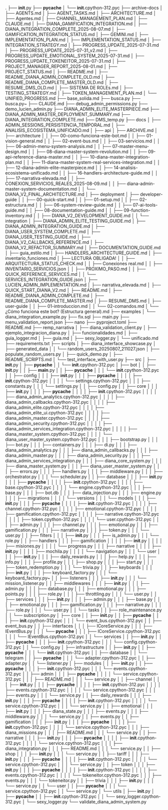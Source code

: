 .
├── __init__.py
├── __pycache__
│   └── __init__.cpython-312.pyc
├── archive-docs
│   ├── AGENTS.md
│   ├── AGENT_TASKS.md
│   ├── ARCHITECTURE.md
│   ├── Agentes.md
│   ├── CHANNEL_MANAGEMENT_PLAN.md
│   ├── CLAUDE.md
│   ├── DIANA_GAMIFICATION_INTEGRATION.md
│   ├── DIANA_INTEGRATION_COMPLETE_2025-08-07.md
│   ├── GAMIFICATION_INTEGRATION_STATUS.md
│   ├── GEMINI.md
│   ├── IMPLEMENTATION_PLAN.md
│   ├── IMPLEMENTATION_STATUS.md
│   ├── INTEGRATION_STRATEGY.md
│   ├── PROGRESS_UPDATE_2025-07-31.md
│   ├── PROGRESS_UPDATE_2025-07-31_v2.md
│   ├── PROGRESS_UPDATE_EMOTIONAL_SYSTEM_2025-07-31.md
│   ├── PROGRESS_UPDATE_TOKENEITOR_2025-07-31.md
│   ├── PROJECT_MANAGER_REPORT_2025-08-01.md
│   ├── PROJECT_STATUS.md
│   ├── README.md
│   ├── README_DIANA_ADMIN_COMPLETE_OLD.md
│   ├── README_DIANA_COMPLETE_MASTER_OLD.md
│   ├── RESUME_DMS_OLD.md
│   ├── SISTEMA DE ROLEs.md
│   ├── TESTING_STRATEGY.md
│   ├── TOKEN_MANAGEMENT_PLAN.md
│   └── UNIFIED_PROGRESS.md
├── base_solida.md
├── busca.py
├── busca.py~
├── CLAUDE.md
├── debug_admin_permissions.py
├── demo_lucien_admin.py
├── DIANA_ADMIN_ELITE_MASTERPIECE.md
├── DIANA_ADMIN_MASTER_DEPLOYMENT_SUMMARY.md
├── DIANA_INTEGRATION_COMPLETE.md
├── DMS_temp.py
├── docs
│   ├── ADMIN_SESSIONS_PERSISTENCIA_TEMPORAL.md
│   ├── ANALISIS_ECOSISTEMA_UNIFICADO.md
│   ├── api
│   ├── ARCHIVE.md
│   ├── architecture
│   │   ├── 00-como-funciona-este-bot.md
│   │   ├── 01-vision-general.md
│   │   ├── 02-event-bus.md
│   │   ├── 03-servicios.md
│   │   ├── 06-admin-menu-system-analysis.md
│   │   ├── 07-master-menu-design.md
│   │   ├── 08-diana-master-system-revolution.md
│   │   ├── 09-api-reference-diana-master.md
│   │   ├── 10-diana-master-integration-plan.md
│   │   ├── 11-diana-master-system-real-services-integration.md
│   │   ├── 12-diana-admin-elite-masterpiece.md
│   │   ├── 14-analisis-ecosistema-unificado.md
│   │   ├── 16-handlers-architecture-guide.md
│   │   ├── 17-narrativa-elevada.md
│   │   ├── CONEXION_SERVICIOS_REALES_2025-08-09.md
│   │   ├── diana-admin-master-system-documentation.md
│   │   └── DIANA_V2_FINAL_ARCHITECTURE.md
│   ├── deployment
│   ├── developer-guide
│   │   ├── 00-quick-start.md
│   │   ├── 01-setup.md
│   │   ├── 02-estructura.md
│   │   ├── 06-system-review-guide.md
│   │   ├── 07-ai-tools-guide.md
│   │   ├── 08-documentation-guide.md
│   │   ├── 09-function-inventory.md
│   │   ├── DIANA_V2_DEVELOPMENT_GUIDE.md
│   │   └── integration
│   ├── DIANA_ADMIN_ELITE_TESTING_GUIDE.md
│   ├── DIANA_ADMIN_INTEGRATION_GUIDE.md
│   ├── DIANA_USER_SYSTEM_COMPLETE.md
│   ├── DIANA_USER_TESTING_GUIDE.md
│   ├── DIANA_V2_CALLBACKS_REFERENCE.md
│   ├── DIANA_V2_REFACTOR_SUMMARY.md
│   ├── DOCUMENTATION_GUIDE.md
│   ├── guia_estilo.md
│   ├── HANDLERS_ARCHITECTURE_GUIDE.md
│   ├── inventario_funciones.md
│   ├── LECTURA OBLIGADA!
│   │   ├── ARQUITECTURA_STATUS_CHECK.md
│   │   ├── Conexiones real.md
│   │   ├── INVENTARIO_SERVICIOS.json
│   │   ├── PROXIMO_PASO.md
│   │   ├── QUICK_REFERENCE_SERVICES.md
│   │   └── SERVICES_INTEGRATION_GUIDE.json
│   ├── LUCIEN_ADMIN_IMPLEMENTATION.md
│   ├── narrativa_elevada.md
│   ├── QUICK_START_DIANA_V2.md
│   ├── README.md
│   ├── README_DIANA_ADMIN_COMPLETE.md
│   ├── README_DIANA_COMPLETE_MASTER.md
│   ├── RESUME_DMS.md
│   ├── user-guide
│   │   ├── 01-introduccion.md
│   │   └── 02-comandos.md
│   └── ¿Cómo funciona este bot? (Estructura general).md
├── examples
│   └── diana_integration_example.py
├── fix.sql
├── main.py
├── menu_validation_report.json
├── nano
├── pyproject.toml
├── README.md
├── remp_narrativa
│   ├── diana_validation_client.py
│   ├── ejemplo_integracion_diana.py
│   ├── funcionalidades.md
│   ├── guia_logger.md
│   ├── guía.md
│   ├── sexy_logger.py
│   └── unificado.md
├── requirements.txt
├── scripts
│   ├── diana_interface_showcase.py
│   ├── generated_data
│   │   └── random_users_20250807_211027.json
│   ├── populate_random_users.py
│   ├── quick_demo.py
│   ├── README_SCRIPTS.md
│   └── test_interface_with_user.py
├── src
│   ├── __init__.py
│   ├── __pycache__
│   │   └── __init__.cpython-312.pyc
│   ├── bot
│   │   ├── __init__.py
│   │   ├── __main__.py
│   │   ├── __pycache__
│   │   │   └── __init__.cpython-312.pyc
│   │   ├── config
│   │   │   ├── __init__.py
│   │   │   ├── __pycache__
│   │   │   │   ├── __init__.cpython-312.pyc
│   │   │   │   └── settings.cpython-312.pyc
│   │   │   ├── constants.py
│   │   │   └── settings.py
│   │   ├── config.py
│   │   ├── core
│   │   │   ├── __init__.py
│   │   │   ├── __pycache__
│   │   │   │   ├── __init__.cpython-312.pyc
│   │   │   │   ├── diana_admin_analytics.cpython-312.pyc
│   │   │   │   ├── diana_admin_callbacks.cpython-312.pyc
│   │   │   │   ├── diana_admin_elite.cpython-312.pyc
│   │   │   │   ├── diana_admin_elite_ui.cpython-312.pyc
│   │   │   │   ├── diana_admin_master.cpython-312.pyc
│   │   │   │   ├── diana_admin_security.cpython-312.pyc
│   │   │   │   ├── diana_admin_services_integration.cpython-312.pyc
│   │   │   │   ├── diana_master_system.cpython-312.pyc
│   │   │   │   └── diana_user_master_system.cpython-312.pyc
│   │   │   ├── bootstrap.py
│   │   │   ├── bot.py
│   │   │   ├── containers.py
│   │   │   ├── di.py
│   │   │   ├── diana_admin_analytics.py
│   │   │   ├── diana_admin_callbacks.py
│   │   │   ├── diana_admin_master.py
│   │   │   ├── diana_admin_security.py
│   │   │   ├── diana_admin_services_integration.py
│   │   │   ├── diana_core_system.py
│   │   │   ├── diana_master_system.py
│   │   │   ├── diana_user_master_system.py
│   │   │   ├── errors.py
│   │   │   ├── handlers.py
│   │   │   ├── middleware.py
│   │   │   ├── orchestrator.py
│   │   │   └── scheduler.py
│   │   ├── database
│   │   │   ├── __init__.py
│   │   │   ├── __pycache__
│   │   │   │   ├── __init__.cpython-312.pyc
│   │   │   │   ├── base.cpython-312.pyc
│   │   │   │   └── engine.cpython-312.pyc
│   │   │   ├── base.py
│   │   │   ├── bot.db
│   │   │   ├── data_injection.py
│   │   │   ├── engine.py
│   │   │   ├── migrations
│   │   │   │   └── versions
│   │   │   └── models
│   │   │       ├── __init__.py
│   │   │       ├── __pycache__
│   │   │       │   ├── __init__.cpython-312.pyc
│   │   │       │   ├── channel.cpython-312.pyc
│   │   │       │   ├── emotional.cpython-312.pyc
│   │   │       │   ├── gamification.cpython-312.pyc
│   │   │       │   ├── narrative.cpython-312.pyc
│   │   │       │   ├── token.cpython-312.pyc
│   │   │       │   └── user.cpython-312.pyc
│   │   │       ├── admin.py
│   │   │       ├── channel.py
│   │   │       ├── emotional.py
│   │   │       ├── gamification.py
│   │   │       ├── narrative.py
│   │   │       ├── token.py
│   │   │       └── user.py
│   │   ├── filters
│   │   │   ├── __init__.py
│   │   │   ├── is_admin.py
│   │   │   └── role.py
│   │   ├── handlers
│   │   │   ├── gamification
│   │   │   │   ├── __init__.py
│   │   │   │   ├── misiones.py
│   │   │   │   └── progress.py
│   │   │   ├── narrative
│   │   │   │   ├── __init__.py
│   │   │   │   ├── mochila.py
│   │   │   │   └── navigation.py
│   │   │   └── user
│   │   │       ├── __init__.py
│   │   │       ├── daily_rewards.py
│   │   │       ├── help.py
│   │   │       ├── info.py
│   │   │       ├── profile.py
│   │   │       ├── shop.py
│   │   │       ├── start.py
│   │   │       ├── token_redemption.py
│   │   │       └── trivia.py
│   │   ├── keyboards
│   │   │   ├── __init__.py
│   │   │   ├── keyboard_factory.py
│   │   │   └── keyboard_factory.py~
│   │   ├── listeners
│   │   │   ├── __init__.py
│   │   │   └── mission_listener.py
│   │   ├── middlewares
│   │   │   ├── __init__.py
│   │   │   ├── admin.py
│   │   │   ├── database.py
│   │   │   ├── emotional.py
│   │   │   ├── points.py
│   │   │   ├── role.py
│   │   │   ├── throttling.py
│   │   │   └── user.py
│   │   ├── services
│   │   │   ├── __init__.py
│   │   │   ├── admin.py
│   │   │   ├── base.py
│   │   │   ├── emotional.py
│   │   │   ├── gamification.py
│   │   │   ├── narrative.py
│   │   │   ├── role.py
│   │   │   └── user.py
│   │   └── tasks
│   │       ├── role_maintenance.py
│   │       └── subscription.py
│   ├── core
│   │   ├── __init__.py
│   │   ├── __pycache__
│   │   │   ├── __init__.cpython-312.pyc
│   │   │   └── event_bus.cpython-312.pyc
│   │   ├── event_bus.py
│   │   ├── interfaces
│   │   │   ├── ICoreService.py
│   │   │   ├── IEventBus.py
│   │   │   └── __pycache__
│   │   │       ├── ICoreService.cpython-312.pyc
│   │   │       └── IEventBus.cpython-312.pyc
│   │   └── services
│   │       ├── __init__.py
│   │       ├── __pycache__
│   │       │   ├── __init__.cpython-312.pyc
│   │       │   └── config.cpython-312.pyc
│   │       └── config.py
│   ├── infrastructure
│   │   ├── __init__.py
│   │   ├── __pycache__
│   │   │   └── __init__.cpython-312.pyc
│   │   ├── database
│   │   └── telegram
│   │       ├── __pycache__
│   │       │   └── adapter.cpython-312.pyc
│   │       ├── adapter.py
│   │       └── listener.py
│   ├── modules
│   │   ├── __init__.py
│   │   ├── __pycache__
│   │   │   ├── __init__.cpython-312.pyc
│   │   │   └── events.cpython-312.pyc
│   │   ├── admin
│   │   │   ├── __pycache__
│   │   │   │   └── service.cpython-312.pyc
│   │   │   ├── README.md
│   │   │   └── service.py
│   │   ├── channel
│   │   │   ├── __init__.py
│   │   │   ├── __pycache__
│   │   │   │   ├── __init__.cpython-312.pyc
│   │   │   │   ├── events.cpython-312.pyc
│   │   │   │   └── service.cpython-312.pyc
│   │   │   ├── events.py
│   │   │   └── service.py
│   │   ├── daily_rewards
│   │   │   ├── __init__.py
│   │   │   ├── __pycache__
│   │   │   │   ├── __init__.cpython-312.pyc
│   │   │   │   └── service.cpython-312.pyc
│   │   │   └── service.py
│   │   ├── emotional
│   │   │   ├── __init__.py
│   │   │   ├── diana_state.py
│   │   │   ├── events.py
│   │   │   ├── middleware.py
│   │   │   └── service.py
│   │   ├── events.py
│   │   ├── gamification
│   │   │   ├── __init__.py
│   │   │   ├── __pycache__
│   │   │   │   ├── __init__.cpython-312.pyc
│   │   │   │   └── service.cpython-312.pyc
│   │   │   ├── diana_missions.py
│   │   │   ├── README.md
│   │   │   └── service.py
│   │   ├── narrative
│   │   │   ├── __init__.py
│   │   │   ├── __pycache__
│   │   │   │   ├── __init__.cpython-312.pyc
│   │   │   │   └── service.cpython-312.pyc
│   │   │   ├── diana_integration.py
│   │   │   ├── README.md
│   │   │   └── service.py
│   │   ├── shop
│   │   │   ├── __init__.py
│   │   │   └── service.py
│   │   ├── tariff
│   │   │   ├── __init__.py
│   │   │   ├── __pycache__
│   │   │   │   ├── __init__.cpython-312.pyc
│   │   │   │   └── service.cpython-312.pyc
│   │   │   └── service.py
│   │   ├── token
│   │   │   ├── __init__.py
│   │   │   ├── __pycache__
│   │   │   │   ├── __init__.cpython-312.pyc
│   │   │   │   ├── events.cpython-312.pyc
│   │   │   │   └── tokeneitor.cpython-312.pyc
│   │   │   ├── events.py
│   │   │   └── tokeneitor.py
│   │   ├── trivia
│   │   │   ├── __init__.py
│   │   │   └── service.py
│   │   └── user
│   │       ├── __pycache__
│   │       │   └── service.cpython-312.pyc
│   │       └── service.py
│   └── utils
│       ├── __init__.py
│       ├── __pycache__
│       │   ├── __init__.cpython-312.pyc
│       │   └── sexy_logger.cpython-312.pyc
│       └── sexy_logger.py
└── validate_diana_admin_system.py
